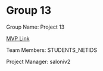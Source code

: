 # Group 13
Group Name: Project 13

[MVP Link](https://docs.google.com/document/d/1kGzasnc3DMB5VOUxdcYMkIAl1Ow978qLSVl8QyR1PHc/edit)

Team Members: STUDENTS_NETIDS

Project Manager: saloniv2

